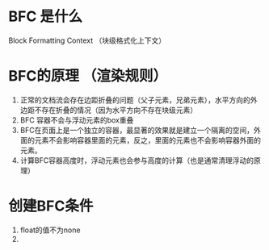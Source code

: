 # BFC 是什么
Block Formatting Context （块级格式化上下文）

# BFC的原理 （渲染规则）
1. 正常的文档流会存在边距折叠的问题（父子元素，兄弟元素），水平方向的外边距不存在折叠的情况（因为水平方向不存在块级元素） 
2. BFC 容器不会与浮动元素的box重叠
3. BFC在页面上是一个独立的容器，最显著的效果就是建立一个隔离的空间，外面的元素不会影响容器里面的元素，反之，里面的元素也不会影响容器外面的元素。
4. 计算BFC容器高度时，浮动元素也会参与高度的计算（也是通常清理浮动的原理）

# 创建BFC条件
1. float的值不为none
2. 